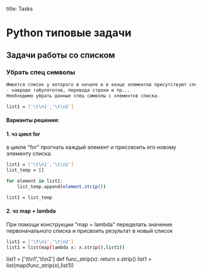 title: Tasks
# Python типовые задачи 

## Задачи работы со списком

### Убрать спец символы
```bash
Имеется список у которого в начале и в конце элементов присутствуют спец сиволы 
- навроде табулятотов, перевода строки и пр...
Необходимо убрать данные спец символы с элементов списка. 

list1 = ['\t\n1','\t\n2']
```

#### Варианты решения: 

#### 1. чз цикл for 
в цикле "for" прогнать каждый элемент и присовоить его новому элементу списка.

```bash
list1 = ['\t\n1','\t\n2']
list_temp = []

for element in list1: 
    list_temp.append(element.strip())

list1 = list_temp
```
#### 2. чз map + lambda

При помощи конструкции "map + lambda" переделать значение первоначального списка и присвоить результат в новый список 

```bash
list1 = ['\t\n1','\t\n2']
list1 = list(map(lambda x: x.strip(),list1)) 
```

list1 = ['\t\n1','\t\n2']
def func_strip(x): return x.strip()
list1 = list(map(func_strip(x),list1)) 

